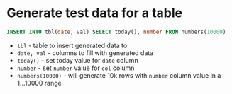 # Generate test data for a table

```sql
INSERT INTO tbl(date, val) SELECT today(), number FROM numbers(10000)
```

- `tbl` - table to insert generated data to
- `date, val` - columns to fill with generated data
- `today()` - set today value for `date` column
- `number` - set `number` value for `col` column
- `numbers(10000)` - will generate 10k rows with `number` column value in a 1...10000 range


